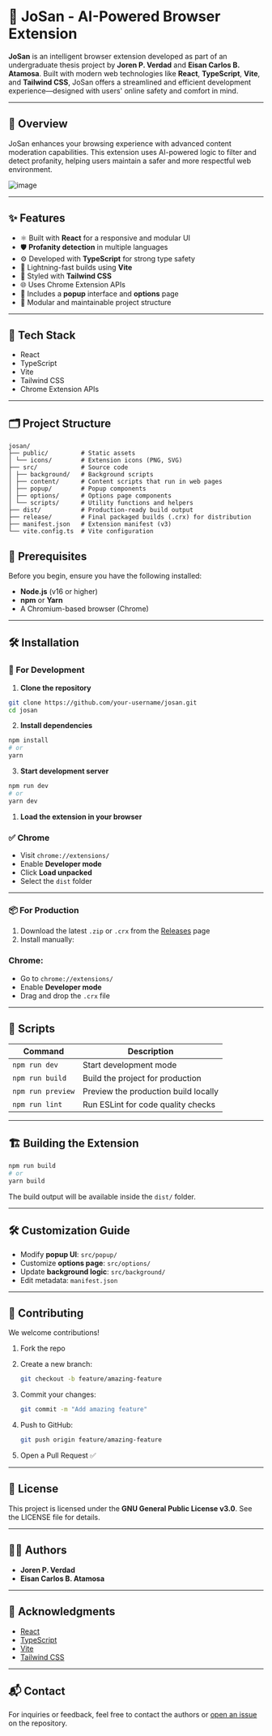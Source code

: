 # 🚀 JoSan - AI-Powered Browser Extension

**JoSan** is an intelligent browser extension developed as part of an undergraduate thesis project by **Joren P. Verdad** and **Eisan Carlos B. Atamosa**. Built with modern web technologies like **React**, **TypeScript**, **Vite**, and **Tailwind CSS**, JoSan offers a streamlined and efficient development experience—designed with users' online safety and comfort in mind.

---

## 📖 Overview

JoSan enhances your browsing experience with advanced content moderation capabilities. This extension uses AI-powered logic to filter and detect profanity, helping users maintain a safer and more respectful web environment.


![image](https://github.com/user-attachments/assets/bc367ab3-ba3a-416b-9c48-201129e8a316)

---

## ✨ Features

- ⚛️ Built with **React** for a responsive and modular UI
- 🛡️ **Profanity detection** in multiple languages
- ⚙️ Developed with **TypeScript** for strong type safety
- 💨 Lightning-fast builds using **Vite**
- 🎨 Styled with **Tailwind CSS**
- 🌐 Uses Chrome Extension APIs
- 🧩 Includes a **popup** interface and **options** page
- 🔧 Modular and maintainable project structure

---

## 🧠 Tech Stack

- React
- TypeScript
- Vite
- Tailwind CSS
- Chrome Extension APIs

---

## 🗂️ Project Structure

```
josan/
├── public/         # Static assets
│ └── icons/        # Extension icons (PNG, SVG)
├── src/            # Source code
│ ├── background/   # Background scripts
│ ├── content/      # Content scripts that run in web pages
│ ├── popup/        # Popup components
│ ├── options/      # Options page components
│ └── scripts/      # Utility functions and helpers
├── dist/           # Production-ready build output
├── release/        # Final packaged builds (.crx) for distribution
├── manifest.json   # Extension manifest (v3)
└── vite.config.ts  # Vite configuration
```

## 🧰 Prerequisites

Before you begin, ensure you have the following installed:

- **Node.js** (v16 or higher)
- **npm** or **Yarn**
- A Chromium-based browser (Chrome)

---

## 🛠️ Installation

### 🔧 For Development

1. **Clone the repository**

```bash
git clone https://github.com/your-username/josan.git
cd josan
```

2. **Install dependencies**

```bash
npm install
# or
yarn
```

3. **Start development server**

```bash
npm run dev
# or
yarn dev
```

1. **Load the extension in your browser**

### ✅ Chrome

- Visit `chrome://extensions/`
- Enable **Developer mode**
- Click **Load unpacked**
- Select the `dist` folder
---

### 📦 For Production

1. Download the latest `.zip` or `.crx` from the [Releases](https://github.com/your-username/josan/releases) page
2. Install manually:

### Chrome:

- Go to `chrome://extensions/`
- Enable **Developer mode**
- Drag and drop the `.crx` file

---

## 📜 Scripts

| Command | Description |
| --- | --- |
| `npm run dev` | Start development mode |
| `npm run build` | Build the project for production |
| `npm run preview` | Preview the production build locally |
| `npm run lint` | Run ESLint for code quality checks |

---

## 🏗️ Building the Extension

```bash
npm run build
# or
yarn build
```

The build output will be available inside the `dist/` folder.

---

## 🛠️ Customization Guide

- Modify **popup UI**: `src/popup/`
- Customize **options page**: `src/options/`
- Update **background logic**: `src/background/`
- Edit metadata: `manifest.json`

---

## 🤝 Contributing

We welcome contributions!

1. Fork the repo
2. Create a new branch:
    
    ```bash
    git checkout -b feature/amazing-feature
    ```
    
3. Commit your changes:
    
    ```bash
    git commit -m "Add amazing feature"
    ```
    
4. Push to GitHub:
    
    ```bash
    git push origin feature/amazing-feature
    ```
    
5. Open a Pull Request ✅

---

## 📄 License

This project is licensed under the **GNU General Public License v3.0**. See the LICENSE file for details.

---

## 👨‍🎓 Authors

- **Joren P. Verdad**
- **Eisan Carlos B. Atamosa**

---

## 🙏 Acknowledgments

- [React](https://reactjs.org/)
- [TypeScript](https://www.typescriptlang.org/)
- [Vite](https://vitejs.dev/)
- [Tailwind CSS](https://tailwindcss.com/)

---

## 📬 Contact

For inquiries or feedback, feel free to contact the authors or [open an issue](https://github.com/your-username/josan/issues) on the repository.
